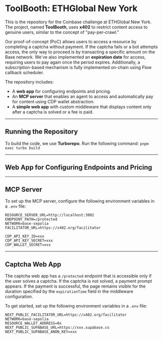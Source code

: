 # ToolBooth: ETHGlobal New York

This is the repository for the Coinbase challenge at ETHGlobal New York. The project, named **ToolBooth**, uses **x402** to restrict content access to genuine users, similar to the concept of "pay-per-crawl."

Our proof-of-concept (PoC) allows users to access a resource by completing a captcha without payment. If the captcha fails or a bot attempts access, the only way to proceed is by transacting a specific amount on the Base network. We've also implemented an **expiration date** for access, requiring users to pay again once the period expires. Additionally, a subscription-based mechanism is fully implemented on-chain using Flow callback scheduler.

The repository includes:

  * A **web app** for configuring endpoints and pricing.
  * An **MCP server** that enables an agent to access and automatically pay for content using CDP wallet abstraction.
  * A **simple web app** with custom middleware that displays content only after a captcha is solved or a fee is paid.

-----

## Running the Repository

To build the code, we use **Turborepo**. Run the following command:
`pnpm exec turbo build`

-----

## Web App for Configuring Endpoints and Pricing

-----

## MCP Server

To set up the MCP server, configure the following environment variables in a `.env` file:

```
RESOURCE_SERVER_URL=http://localhost:3002
ENDPOINT_PATH=/protected
NETWORK=base-sepolia
FACILITATOR_URL=https://x402.org/facilitator

CDP_API_KEY_ID=xxx
CDP_API_KEY_SECRET=xxx
CDP_WALLET_SECRET=xxx
```

-----

## Captcha Web App

The captcha web app has a `/protected` endpoint that is accessible only if the user solves a captcha. If the captcha is not solved, a payment prompt appears. If the payment is successful, the page remains visible for the duration specified by the `expirationTime` field in the middleware configuration.

To get started, set up the following environment variables in a `.env` file:

```
NEXT_PUBLIC_FACILITATOR_URL=https://x402.org/facilitator
NETWORK=base-sepolia
RESOURCE_WALLET_ADDRESS=0x
NEXT_PUBLIC_SUPABASE_URL=https://xxx.supabase.co
NEXT_PUBLIC_SUPABASE_ANON_KEY=xxx
```